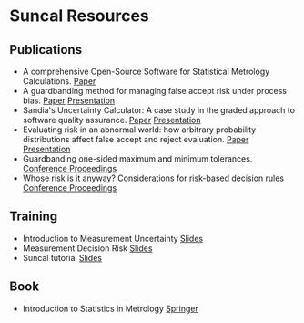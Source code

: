 # Suncal Resources

## Publications

- A comprehensive Open-Source Software for Statistical Metrology Calculations. [Paper](https://www.osti.gov/biblio/1830511)
- A guardbanding method for managing false accept risk under process bias. [Paper](https://www.osti.gov/biblio/2003369) [Presentation](https://www.osti.gov/biblio/2004392)
- Sandia's Uncertainty Calculator: A case study in the graded approach to software quality assurance. [Paper](https://www.osti.gov/biblio/1868867) [Presentation](https://www.osti.gov/biblio/1884074)
- Evaluating risk in an abnormal world: how arbitrary probability distributions affect false accept and reject evaluation. [Paper](https://www.osti.gov/biblio/1773035) [Presentation](https://www.osti.gov/biblio/1812585)
- Guardbanding one-sided maximum and minimum tolerances. [Conference Proceedings](https://ncsli.org/store/viewproduct.aspx?ID=22681185)
- Whose risk is it anyway? Considerations for risk-based decision rules [Conference Proceedings](https://ncsli.org/store/viewproduct.aspx?ID=24416877)


## Training

- Introduction to Measurement Uncertainty [Slides](PSL_measurement_uncertainty.pdf)
- Measurement Decision Risk [Slides](PSL_Measurement_Decision_Risk_Training.pptx)
- Suncal tutorial [Slides](PSL_suncal_tutorial.pptx)


## Book

- Introduction to Statistics in Metrology [Springer](https://link.springer.com/book/10.1007/978-3-030-53329-8)
